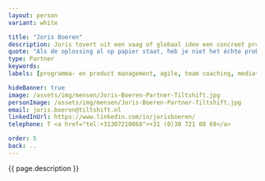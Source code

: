 ```yaml
---
layout: person
variant: white

title: "Joris Boeren"
description: Joris tovert uit een vaag of globaal idee een concreet programma of project. En zet het en passant ook in gang. Hij maakte als pionier de opgang van Agile mee en kreeg er een voorliefde voor mensen die echt ‘doen’. Boekjes napraten kan iedereen. Hij brengt partijen en belangen bijeen op de overeenkomsten maar gaat niet voor een slappe of halfwassen oplossing. En als de structuur staat, de bal is gaan rollen en iedereen aan het werk is wordt het tijd voor hem om een volgend idee in gang te zetten.
quote: "Als de oplossing al op papier staat, heb je niet het échte probleem te pakken."
type: Partner
keywords:
labels: [programma- en product management, agile, team coaching, mediation]

hideBanner: true
image: /assets/img/mensen/Joris-Boeren-Partner-Tiltshift.jpg
personImage: /assets/img/mensen/Joris-Boeren-Partner-Tiltshift.jpg
email: joris.boeren@tiltshift.nl
linkedInUrl: https://www.linkedin.com/in/jorisboeren/
telephone: T <a href="tel:+31307210868">+31 (0)30 721 08 68</a>

order: 5
back: ..
---
```

{{ page.description }}

